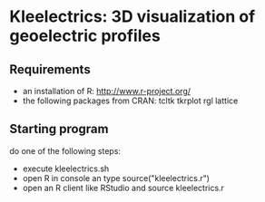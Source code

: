 Kleelectrics: 3D visualization of geoelectric profiles
==============

Requirements
--------------
- an installation of R: http://www.r-project.org/
- the following packages from CRAN:
    tcltk
    tkrplot
    rgl
    lattice

Starting program
--------------
do one of the following steps:
- execute kleelectrics.sh
- open R in console an type source("kleelectrics.r")
- open an R client like RStudio and source kleelectrics.r  
